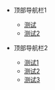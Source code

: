 * 顶部导航栏1
    * [测试]()
    * [测试2]()

* 顶部导航栏2
    * [测试1](http://www.baidu.com)
    * [测试2]()
    * [测试3]()
    